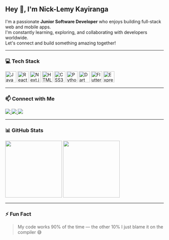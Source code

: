 <h2 align="left">Hey 👋, I'm Nick-Lemy Kayiranga</h2>

<p align="left">
  I'm a passionate <strong>Junior Software Developer</strong> who enjoys building full-stack web and mobile apps. <br />
  I'm constantly learning, exploring, and collaborating with developers worldwide. <br />
  Let's connect and build something amazing together!
</p>

---

### 💻 Tech Stack

<div align="left">
  <img src="https://cdn.jsdelivr.net/gh/devicons/devicon/icons/javascript/javascript-original.svg" height="35" alt="JavaScript" />
  <img src="https://cdn.jsdelivr.net/gh/devicons/devicon/icons/react/react-original.svg" height="35" alt="React" />
  <img src="https://cdn.jsdelivr.net/gh/devicons/devicon/icons/nextjs/nextjs-original.svg" height="35" alt="Next.js" />
  <img src="https://cdn.jsdelivr.net/gh/devicons/devicon/icons/html5/html5-original.svg" height="35" alt="HTML5" />
  <img src="https://cdn.jsdelivr.net/gh/devicons/devicon/icons/css3/css3-original.svg" height="35" alt="CSS3" />
  <img src="https://cdn.jsdelivr.net/gh/devicons/devicon/icons/python/python-original.svg" height="35" alt="Python" />
  <img src="https://cdn.jsdelivr.net/gh/devicons/devicon/icons/dart/dart-original.svg" height="35" alt="Dart" />
  <img src="https://cdn.jsdelivr.net/gh/devicons/devicon/icons/flutter/flutter-original.svg" height="35" alt="Flutter" />
  <img src="https://cdn.jsdelivr.net/gh/devicons/devicon/icons/express/express-original.svg" height="35" alt="Express" />
</div>

---

### 📫 Connect with Me

<p align="left">
  <a href="https://www.linkedin.com/in/nick-lemy" target="_blank">
    <img src="https://img.shields.io/badge/LinkedIn-0077B5?style=for-the-badge&logo=linkedin&logoColor=white" />
  </a>
  <a href="mailto:nicklemykayiranga@gmail.com" target="_blank">
    <img src="https://img.shields.io/badge/Gmail-D14836?style=for-the-badge&logo=gmail&logoColor=white" />
  </a>
  <a href="https://twitter.com/idonthaveanaccount" target="_blank">
    <img src="https://img.shields.io/badge/Twitter-1DA1F2?style=for-the-badge&logo=twitter&logoColor=white" />
  </a>
</p>

---

### 📊 GitHub Stats

<div align="left">
  <img src="https://github-readme-stats.vercel.app/api?username=nick-lemy&show_icons=true&theme=dracula&count_private=true&hide_border=false" height="180" />
  <img src="https://github-readme-stats.vercel.app/api/top-langs?username=nick-lemy&layout=compact&langs_count=6&theme=dracula&hide_border=false" height="180" />
</div>

---

### ⚡ Fun Fact
> My code works 90% of the time — the other 10% I just blame it on the compiler 😅

